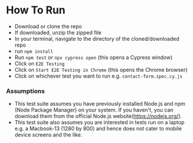 # How To Run
- Download or clone the repo
- If downloaded, unzip the zipped file
- In your terminal, navigate to the directory of the cloned/downloaded repo
- run `npm install`
- Run `npm test` or `npx cypress open` (this opens a Cypress window)
- Click on `E2E Testing`
- Click on `Start E2E Testing in Chrome` (this opens the Chrome browser)
- Click on whichever test you want to run e.g. `contact-form.spec.cy.js`

### Assumptions
- This test suite assumes you have previously installed Node.js and npm (Node Package Manager) on your system. If you haven't, you can download them from the official Node.js website(https://nodejs.org/).
- This test suite also assumes you are interested in tests run on a laptop e.g. a Macbook-13 (1280 by 800) and hence does not cater to mobile device screens and the like.
